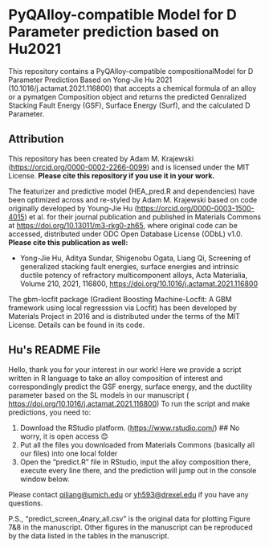 # PyQAlloy-compatible Model for D Parameter prediction based on Hu2021

This repository contains a PyQAlloy-compatible compositionalModel for D Parameter Prediction Based on Yong-Jie Hu 2021 (10.1016/j.actamat.2021.116800) that 
accepts a chemical formula of an alloy or a pymatgen Composition object and returns the predicted Genralized Stacking Fault Energy (GSF), Surface Energy (Surf), and the 
calculated D Parameter.

## Attribution

This repository has been created by Adam M. Krajewski (https://orcid.org/0000-0002-2266-0099) and is licensed under the MIT License. 
**Please cite this repository if you use it in your work.**

The featurizer and predictive model (HEA_pred.R and dependencies) have been optimized across and re-styled by Adam M.
Krajewski based on code originally developed by Young-Jie Hu (https://orcid.org/0000-0003-1500-4015) et al. for their
journal publication and published in Materials Commons at https://doi.org/10.13011/m3-rkg0-zh65, where original code
can be accessed,  distributed under ODC Open Database License (ODbL) v1.0. **Please cite this publication as well:** 
- Yong-Jie Hu, Aditya Sundar, Shigenobu Ogata, Liang Qi, Screening of generalized stacking fault energies, 
surface energies and intrinsic ductile potency of refractory multicomponent alloys, Acta Materialia, 
Volume 210, 2021, 116800, https://doi.org/10.1016/j.actamat.2021.116800

The gbm-locfit package (Gradient Boosting Machine-Locfit: A GBM framework using local regresssion via Locfit) has been 
developed by Materials Project in 2016 and is distributed under the terms of the MIT License. Details can be found in
its code.


## Hu's README File

Hello, thank you for your interest in our work!
Here we provide a script written in R language to take an alloy composition of interest and correspondingly predict the GSF energy, surface energy, and the ductility parameter based on the SL models in our manuscript ( https://doi.org/10.1016/j.actamat.2021.116800)
To run the script and make predictions, you need to:
1)	Download the RStudio platform. (https://www.rstudio.com/) ## No worry, it is open access 😊
2)	Put all the files you downloaded from Materials Commons (basically all our files) into one local folder
3)	Open the “predict.R” file in RStudio, input the alloy composition there, execute every line there, and the prediction will jump out in the console window below. 

Please contact qiliang@umich.edu or yh593@drexel.edu if you have any questions. 

P.S.,
“predict_screen_4nary_all.csv” is the original data for plotting Figure 7&8 in the manuscript. Other figures in the manuscript can be reproduced by the data listed in the tables in the manuscript.

